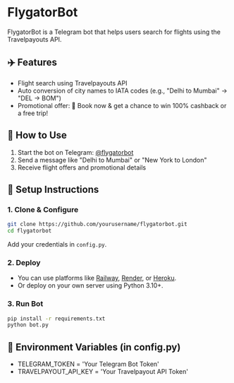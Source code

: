 # FlygatorBot

FlygatorBot is a Telegram bot that helps users search for flights using the Travelpayouts API.

## ✈️ Features
- Flight search using Travelpayouts API
- Auto conversion of city names to IATA codes (e.g., "Delhi to Mumbai" → "DEL → BOM")
- Promotional offer: 🎁 Book now & get a chance to win 100% cashback or a free trip!

## 🚀 How to Use
1. Start the bot on Telegram: [@flygatorbot](https://t.me/flygatorbot)
2. Send a message like "Delhi to Mumbai" or "New York to London"
3. Receive flight offers and promotional details

## 🔧 Setup Instructions

### 1. Clone & Configure
```bash
git clone https://github.com/yourusername/flygatorbot.git
cd flygatorbot
```
Add your credentials in `config.py`.

### 2. Deploy
- You can use platforms like [Railway](https://railway.app), [Render](https://render.com), or [Heroku](https://heroku.com).
- Or deploy on your own server using Python 3.10+.

### 3. Run Bot
```bash
pip install -r requirements.txt
python bot.py
```

## 🧾 Environment Variables (in config.py)
- TELEGRAM_TOKEN = 'Your Telegram Bot Token'
- TRAVELPAYOUT_API_KEY = 'Your Travelpayout API Token'
